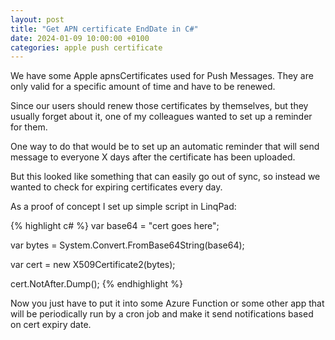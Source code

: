 ```yaml
---
layout: post
title: "Get APN certificate EndDate in C#"
date: 2024-01-09 10:00:00 +0100
categories: apple push certificate
---
```


We have some Apple apnsCertificates used for Push Messages. They are only valid for a specific amount of time and have to be renewed.

Since our users should renew those certificates by themselves, but they usually forget about it, one of my colleagues wanted to set up a reminder for them.

One way to do that would be to set up an automatic reminder that will send message to everyone X days after the certificate has been uploaded.

But this looked like something that can easily go out of sync, so instead we wanted to check for expiring certificates every day.

As a proof of concept I set up simple script in LinqPad:

{% highlight c# %}
var base64 = "cert goes here";

var bytes =  System.Convert.FromBase64String(base64);

var cert = new X509Certificate2(bytes);

cert.NotAfter.Dump();
{% endhighlight %}

Now you just have to put it into some Azure Function or some other app that will be periodically run by a cron job and make it send notifications based on cert expiry date. 
